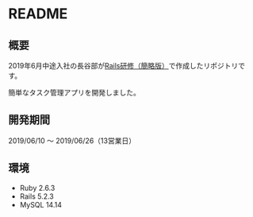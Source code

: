 # README

## 概要

2019年6月中途入社の長谷部が[Rails研修（簡略版）](https://github.com/Fablic/training/tree/super-compact-version)で作成したリポジトリです。

簡単なタスク管理アプリを開発しました。

## 開発期間
2019/06/10 〜 2019/06/26（13営業日）

## 環境
- Ruby 2.6.3
- Rails 5.2.3
- MySQL 14.14
